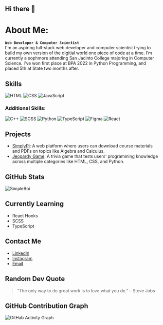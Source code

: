## Hi there 👋


# About Me:
**`Web Developer & Computer Scientist`**<br/>
I'm an aspiring full-stack web developer and computer scientist trying to build my own version of the digitial world
one piece of code at a time. I'm currently a sophmore attending San Jacinto College majoring in Computer Science. 
I've won first place at BPA 2022 in Python Programming, and placed 5th at State two months after. 
<br/>

## Skills
![HTML](https://img.shields.io/badge/HTML-E34F26?style=for-the-badge&logo=html5&logoColor=white)
![CSS](https://img.shields.io/badge/CSS-1572B6?style=for-the-badge&logo=css3&logoColor=white)
![JavaScript](https://img.shields.io/badge/JavaScript-F7DF1E?style=for-the-badge&logo=javascript&logoColor=black)

### Additional Skills:
![C++](https://img.shields.io/badge/C++-00599C?style=for-the-badge&logo=c%2B%2B&logoColor=white)
![SCSS](https://img.shields.io/badge/SCSS-CC6699?style=for-the-badge&logo=sass&logoColor=white)
![Python](https://img.shields.io/badge/Python-3776AB?style=for-the-badge&logo=python&logoColor=white)
![TypeScript](https://img.shields.io/badge/TypeScript-3178C6?style=for-the-badge&logo=typescript&logoColor=white)
![Figma](https://img.shields.io/badge/Figma-F24E1E?style=for-the-badge&logo=figma&logoColor=white)
![React](https://img.shields.io/badge/React-61DAFB?style=for-the-badge&logo=react&logoColor=black)

## Projects
- [SimplyPi](https://github.com/username/simplypi): A web platform where users can download course materials and PDFs on topics like Algebra and Calculus.
- [Jeopardy Game](https://github.com/username/jeopardy-game): A trivia game that tests users' programming knowledge across multiple categories like HTML, CSS, and Python.

## GitHub Stats
![SimpleBoi](https://github-readme-stats.vercel.app/api?username=yourusername&show_icons=true&theme=radical)

## Currently Learning
- React Hooks
- SCSS 
- TypeScript

## Contact Me
- [LinkedIn](https://www.linkedin.com/in/yourusername)
- [Instagram](https://www.instagram.com/n8.p03/)
- [Email](mailto:Jv3studios@gmail.com)

## Random Dev Quote
> "The only way to do great work is to love what you do." – Steve Jobs

## GitHub Contribution Graph
![GitHub Activity Graph](https://activity-graph.herokuapp.com/graph?username=yourusername&theme=react-dark)


<!--
Here are some ideas to get you started:

- 🔭 I’m currently working on ...
- 🌱 I’m currently learning ...
- 👯 I’m looking to collaborate on ...
- 🤔 I’m looking for help with ...
- 💬 Ask me about ...
- 📫 How to reach me: ...
- 😄 Pronouns: ...
- ⚡ Fun fact: ...
-->
